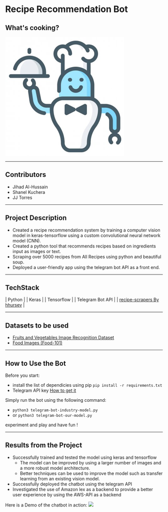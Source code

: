 # Recipe Recommendation Bot
## What's cooking?
![](Images/robo_chef_cartoon.jpeg)
_______________________________________________________________________________________________________________________
## Contributors
- Jihad Al-Hussain
- Shanel Kuchera
- JJ Torres
______________________________________________________________________________________________________________________
## Project Description
- Created a recipe recommendation system by training a computer vision model in keras-tensorflow using a custom convolutional neural network model (CNN).
- Created a python tool that recommends recipes based on ingredients input as images or text.
- Scraping over 5000 recipes from All Recipes using python and beautiful soup.
- Deployed a user-friendly app using the telegram bot API as a front end.

_______________________________________________________________________________________________________________________
## TechStack
| Python | 
| Keras |
| Tensorflow |
| Telegram Bot API |
| [recipe-scrapers By hhursev](https://github.com/hhursev/recipe-scrapers) |
_______________________________________________________________________________________________________________________
## Datasets to be used
- [Fruits and Vegetables Image Recognition Dataset](https://www.kaggle.com/datasets/kritikseth/fruit-and-vegetable-image-recognition)
- [Food Images (Food-101)](https://www.kaggle.com/datasets/kmader/food41)
_______________________________________________________________________________________________________________________
## How to Use the Bot
Before you start:
- install the list of dependicies using pip ```pip install -r requirements.txt```
- Telegram API key [How to get it](https://core.telegram.org/bots/api#authorizing-your-bot)

Simply run the bot using the following command:
- ```python3 telegram-bot-industry-model.py``` 
- or ```python3 telegram-bot-our-model.py ```

experiment and play and have fun ! 
_______________________________________________________________________________________________________________________

## Results from the Project
- Successfully trained and tested the model using keras and tensorflow
    - The model can be improved by using a larger number of images and a more robust model architecture. 
    - Better techniques can be used to improve the model such as transfer learning from an existing vision model.
- Successfully deployed the chatbot using the telegram API 
- Investigated the use of Amazon lex as a backend to provide a better user experience by using the AWS-API as a backend

Here is a Demo of the chatbot in action: 
![](ppt_images/Chef_bot.gif)



